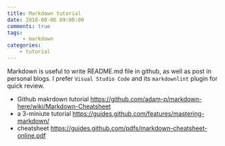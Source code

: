 ```yaml
---
title: Markdown tutorial
date: 2018-08-06 09:00:00
comments: true
tags:
     - markdown
categories: 
    - tutorial
---
```

Markdown is useful to write README.md file in github, as well as post in personal blogs. I prefer ```Visual Studio Code``` and its ```markdownlint``` plugin for quick review.
* Github makrdown tutorial https://github.com/adam-p/markdown-here/wiki/Markdown-Cheatsheet
* a 3-miniute tutorial https://guides.github.com/features/mastering-markdown/
* cheatsheet https://guides.github.com/pdfs/markdown-cheatsheet-online.pdf